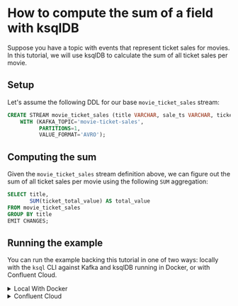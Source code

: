 <!-- title: How to compute the sum of a field with ksqlDB -->
<!-- description: In this tutorial, learn how to compute the sum of a field with ksqlDB, with step-by-step instructions and supporting code. -->

# How to compute the sum of a field with ksqlDB

Suppose you have a topic with events that represent ticket sales for movies. In this tutorial, we will use ksqlDB to
calculate the sum of all ticket sales per movie.

## Setup

Let's assume the following DDL for our base `movie_ticket_sales` stream:

```sql
CREATE STREAM movie_ticket_sales (title VARCHAR, sale_ts VARCHAR, ticket_total_value INT)
    WITH (KAFKA_TOPIC='movie-ticket-sales',
          PARTITIONS=1,
          VALUE_FORMAT='AVRO');
```

## Computing the sum

Given the `movie_ticket_sales` stream definition above, we can figure out the sum of all ticket sales per movie using
the following `SUM` aggregation:

```sql
SELECT title,
       SUM(ticket_total_value) AS total_value
FROM movie_ticket_sales
GROUP BY title
EMIT CHANGES;
```

## Running the example

You can run the example backing this tutorial in one of two ways: locally with the `ksql` CLI against Kafka and ksqlDB running in Docker, or with Confluent Cloud.

<details>
  <summary>Local With Docker</summary>

  ### Prerequisites

  * Docker running via [Docker Desktop](https://docs.docker.com/desktop/) or [Docker Engine](https://docs.docker.com/engine/install/)
  * [Docker Compose](https://docs.docker.com/compose/install/). Ensure that the command `docker compose version` succeeds.

  ### Run the commands

  Clone the `confluentinc/tutorials` GitHub repository (if you haven't already) and navigate to the `tutorials` directory:

  ```shell
  git clone git@github.com:confluentinc/tutorials.git
  cd tutorials
  ```

  Start ksqlDB and Kafka:

  ```shell
  docker compose -f ./docker/docker-compose-ksqldb.yml up -d
  ```

  Next, open the ksqlDB CLI:

  ```shell
  docker exec -it ksqldb-cli ksql http://ksqldb-server:8088
  ```

  Run the following SQL statements to create the `movie_ticket_sales` stream backed by Kafka running in Docker and populate it with
  test data.

  ```sql
  CREATE STREAM movie_ticket_sales (title VARCHAR, sale_ts VARCHAR, ticket_total_value INT)
      WITH (KAFKA_TOPIC='movie-ticket-sales',
            PARTITIONS=1,
            VALUE_FORMAT='AVRO');
  ```

  ```sql
  INSERT INTO movie_ticket_sales (title, sale_ts, ticket_total_value) VALUES ('Unfrosted', '2024-09-18T10:00:00Z', 10);
  INSERT INTO movie_ticket_sales (title, sale_ts, ticket_total_value) VALUES ('Family Switch', '2024-09-18T10:00:00Z', 12);
  INSERT INTO movie_ticket_sales (title, sale_ts, ticket_total_value) VALUES ('Family Switch', '2024-09-18T10:01:00Z', 12);
  INSERT INTO movie_ticket_sales (title, sale_ts, ticket_total_value) VALUES ('Twisters', '2024-09-18T10:01:31Z', 12);
  INSERT INTO movie_ticket_sales (title, sale_ts, ticket_total_value) VALUES ('Family Switch', '2024-09-18T10:01:36Z', 24);
  INSERT INTO movie_ticket_sales (title, sale_ts, ticket_total_value) VALUES ('Twisters', '2024-09-18T10:02:00Z', 18);
  INSERT INTO movie_ticket_sales (title, sale_ts, ticket_total_value) VALUES ('Twisters', '2024-09-18T11:40:00Z', 36);
  INSERT INTO movie_ticket_sales (title, sale_ts, ticket_total_value) VALUES ('Twisters', '2024-09-18T11:40:09Z', 18);
  ```

  Finally, run the aggregating sum query. Note that we first tell ksqlDB to consume from the beginning of the stream, and we also configure the query to use caching so that we only get a single output record per key (movie title).

  ```sql
  SET 'auto.offset.reset'='earliest';
  SET 'ksql.streams.cache.max.bytes.buffering' = '10000000';

  SELECT title,
         SUM(ticket_total_value) AS total_value
  FROM movie_ticket_sales
  GROUP BY title
  EMIT CHANGES;
  ```

  The query output should look like this:

  ```plaintext
  +----------------------------------+----------------------------------+
  |TITLE                             |TOTAL_VALUE                       |
  +----------------------------------+----------------------------------+
  |Unfrosted                         |10                                |
  |Family Switch                     |48                                |
  |Twisters                          |84                                |
  +----------------------------------+----------------------------------+
  ```

  When you are finished, exit the ksqlDB CLI by entering `CTRL-D` and clean up the containers used for this tutorial by running:

  ```shell
  docker compose -f ./docker/docker-compose-ksqldb.yml down
  ```

</details>

<details>
  <summary>Confluent Cloud</summary>

  ### Prerequisites

  * A [Confluent Cloud](https://confluent.cloud/signup) account
  * The [Confluent CLI](https://docs.confluent.io/confluent-cli/current/install.html) installed on your machine

  ### Create Confluent Cloud resources

  Login to your Confluent Cloud account:

  ```shell
  confluent login --prompt --save
  ```

  Install a CLI plugin that will streamline the creation of resources in Confluent Cloud:

  ```shell
  confluent plugin install confluent-cloud_kickstart
  ```

  Run the following command to create a Confluent Cloud environment and Kafka cluster. This will create 
  resources in AWS region `us-west-2` by default, but you may override these choices by passing the `--cloud` argument with
  a value of `aws`, `gcp`, or `azure`, and the `--region` argument that is one of the cloud provider's supported regions,
  which you can list by running `confluent kafka region list --cloud <CLOUD PROVIDER>`
  
  ```shell
  confluent cloud-kickstart --name ksqldb-tutorial \
    --environment-name ksqldb-tutorial \
    --output-format stdout
  ```

  Now, create a ksqlDB cluster by first getting your user ID of the form `u-123456` when you run this command:

  ```shell
  confluent iam user list
  ```

  And then create a ksqlDB cluster called `ksqldb-tutorial` with access linked to your user account:

  ```shell
  confluent ksql cluster create ksqldb-tutorial \
    --credential-identity <USER ID>
  ```

  ### Run the commands

  Login to the [Confluent Cloud Console](https://confluent.cloud/). Select `Environments` in the left-hand navigation,
  and then click the `ksqldb-tutorial` environment tile. Click the `ksqldb-tutorial` Kafka cluster tile, and then
  select `ksqlDB` in the left-hand navigation.

  The cluster may take a few minutes to be provisioned. Once its status is `Up`, click the cluster name and scroll down to the editor.

  In the query properties section at the bottom, change the value for `auto.offset.reset` to `Earliest` so that ksqlDB 
  will consume from the beginning of the stream we create. Then click `Add another field` and add a property
  `cache.max.bytes.buffering` with value `10000000`. This configures the sum query to use caching so that we only get
  a single output record per key (movie title).

  Enter the following statements in the editor and click `Run query`. This creates the `movie_ticket_sales` stream and
  populates it with test data.

  ```sql
  CREATE STREAM movie_ticket_sales (title VARCHAR, sale_ts VARCHAR, ticket_total_value INT)
      WITH (KAFKA_TOPIC='movie-ticket-sales',
            PARTITIONS=1,
            VALUE_FORMAT='AVRO');

  INSERT INTO movie_ticket_sales (title, sale_ts, ticket_total_value) VALUES ('Unfrosted', '2024-09-18T10:00:00Z', 10);
  INSERT INTO movie_ticket_sales (title, sale_ts, ticket_total_value) VALUES ('Family Switch', '2024-09-18T10:00:00Z', 12);
  INSERT INTO movie_ticket_sales (title, sale_ts, ticket_total_value) VALUES ('Family Switch', '2024-09-18T10:01:00Z', 12);
  INSERT INTO movie_ticket_sales (title, sale_ts, ticket_total_value) VALUES ('Twisters', '2024-09-18T10:01:31Z', 12);
  INSERT INTO movie_ticket_sales (title, sale_ts, ticket_total_value) VALUES ('Family Switch', '2024-09-18T10:01:36Z', 24);
  INSERT INTO movie_ticket_sales (title, sale_ts, ticket_total_value) VALUES ('Twisters', '2024-09-18T10:02:00Z', 18);
  INSERT INTO movie_ticket_sales (title, sale_ts, ticket_total_value) VALUES ('Twisters', '2024-09-18T11:40:00Z', 36);
  INSERT INTO movie_ticket_sales (title, sale_ts, ticket_total_value) VALUES ('Twisters', '2024-09-18T11:40:09Z', 18);
  ```

  Now paste the sum query in the editor and click `Run query`:

  ```sql
  SELECT title,
         SUM(ticket_total_value) AS total_value
  FROM movie_ticket_sales
  GROUP BY title
  EMIT CHANGES;
  ```

  The query output should look like this (order may vary):

  ```plaintext
  +----------------------------------+----------------------------------+
  |TITLE                             |TOTAL_VALUE                       |
  +----------------------------------+----------------------------------+
  |Unfrosted                         |10                                |
  |Family Switch                     |48                                |
  |Twisters                          |84                                |
  +----------------------------------+----------------------------------+
  ```

  ### Clean up

  When you are finished, delete the `ksqldb-tutorial` environment by first getting the environment ID of the form 
  `env-123456` corresponding to it:

  ```shell
  confluent environment list
  ```

  Delete the environment, including all resources created for this tutorial:

  ```shell
  confluent environment delete <ENVIRONMENT ID>
  ```

</details>
